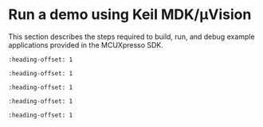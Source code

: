 # Run a demo using Keil MDK/μVision

This section describes the steps required to build, run, and debug example applications provided in the MCUXpresso SDK.


```{include} ../topics/keil_install_cmsis_device_pack.md
:heading-offset: 1
```

```{include} ../topics/keil_build_an_example_application.md
:heading-offset: 1
```

```{include} ../topics/keil_run_an_example_application.md
:heading-offset: 1
```

```{include} ../topics/keil_build_a_multicore_example_application.md
:heading-offset: 1
```

```{include} ../topics/keil_run_a_multicore_example_application.md
:heading-offset: 1
```


